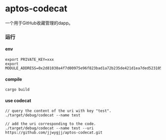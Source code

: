 # aptos-codecat
一个用于GitHub收藏管理的dapp。
### 运行
#### env
```
export PRIVATE_KEY=xxx 
export MODULE_ADDRESS=0x2d81030a4f7d00975e96f823bad1a72b235de421d1ea7ded523105fde8113421
```
#### compile
```
cargo build
```
#### use codecat
```
// query the content of the uri with key "test".
./target/debug/codecat --name test

// add the uri corresponding to the code.
./target/debug/codecat --name test --uri https://github.com/jjwygjj/aptos-codecat.git
```
